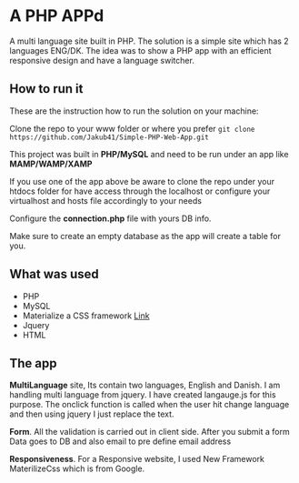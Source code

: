 # A PHP APPd
A multi language site built in PHP. The solution is a simple site which has 2 languages ENG/DK. The idea was to show a PHP app with an efficient responsive design and have a language switcher.  

## How to run it


These are the instruction how to run the solution on your machine:

Clone the repo to your www folder or where you prefer `git clone https://github.com/Jakub41/Simple-PHP-Web-App.git `

This project was built in **PHP/MySQL** and need to be run under an app like **MAMP/WAMP/XAMP** 

If you use one of the app above be aware to clone the repo under your htdocs folder for have access through the localhost or configure your virtualhost and hosts file accordingly to your needs

Configure the **connection.php** file with yours DB info.

Make sure to create an empty database as the app will create a table for you.


## What was used

- PHP
- MySQL
- Materialize a CSS framework [Link](http://materializecss.com/)
- Jquery 
- HTML

## The app

**MultiLanguage** site, Its contain two languages, English and Danish. 
I am handling multi language from jquery. I have created langauge.js for this purpose. The onclick function is called when the user hit change language and then using jquery I just replace the text.

**Form**. All the validation is carried out in client side.
After you submit a form Data goes to DB and also email to pre define email address

**Responsiveness**. For a Responsive website, I used New Framework MaterilizeCss which is from Google.

